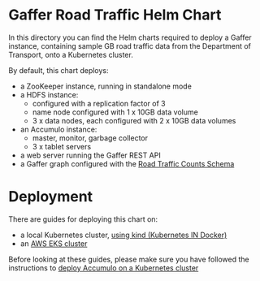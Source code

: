 Gaffer Road Traffic Helm Chart
==============================

In this directory you can find the Helm charts required to deploy a Gaffer instance, containing sample GB road traffic data from the Department of Transport, onto a Kubernetes cluster.

By default, this chart deploys:
* a ZooKeeper instance, running in standalone mode
* a HDFS instance:
  * configured with a replication factor of 3
  * name node configured with 1 x 10GB data volume
  * 3 x data nodes, each configured with 2 x 10GB data volumes
* an Accumulo instance:
  * master, monitor, garbage collector
  * 3 x tablet servers
* a web server running the Gaffer REST API
* a Gaffer graph configured with the [Road Traffic Counts Schema](https://github.com/gchq/Gaffer/tree/master/example/road-traffic/road-traffic-model/src/main/resources/schema)


# Deployment
There are guides for deploying this chart on:
* a local Kubernetes cluster, [using kind (Kubernetes IN Docker)](docs/kind-deployment.md)
* an [AWS EKS cluster](docs/aws-eks-deployment.md)

Before looking at these guides, please make sure you have followed the instructions to [deploy Accumulo on a Kubernetes cluster](./docs/kind-deployment.md)